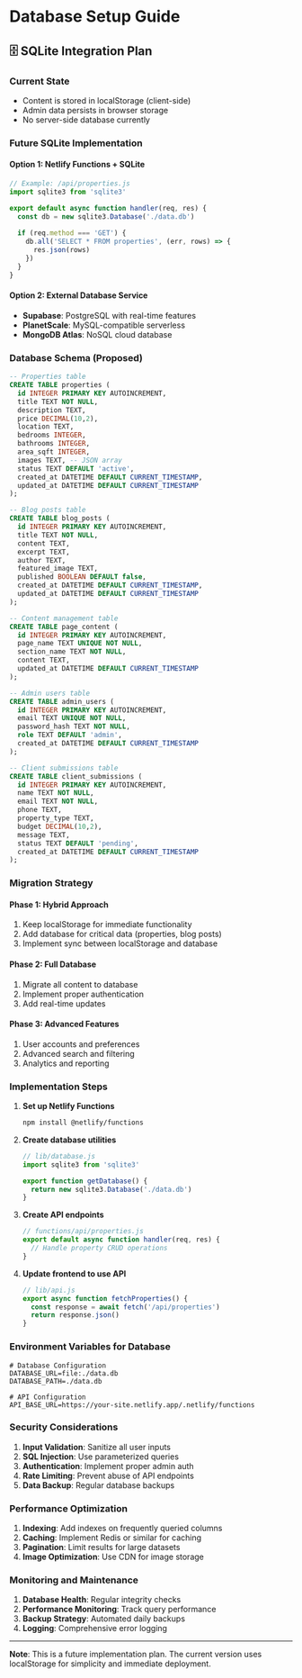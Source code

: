 # Database Setup Guide

## 🗄️ SQLite Integration Plan

### Current State
- Content is stored in localStorage (client-side)
- Admin data persists in browser storage
- No server-side database currently

### Future SQLite Implementation

#### Option 1: Netlify Functions + SQLite
```javascript
// Example: /api/properties.js
import sqlite3 from 'sqlite3'

export default async function handler(req, res) {
  const db = new sqlite3.Database('./data.db')
  
  if (req.method === 'GET') {
    db.all('SELECT * FROM properties', (err, rows) => {
      res.json(rows)
    })
  }
}
```

#### Option 2: External Database Service
- **Supabase**: PostgreSQL with real-time features
- **PlanetScale**: MySQL-compatible serverless
- **MongoDB Atlas**: NoSQL cloud database

### Database Schema (Proposed)

```sql
-- Properties table
CREATE TABLE properties (
  id INTEGER PRIMARY KEY AUTOINCREMENT,
  title TEXT NOT NULL,
  description TEXT,
  price DECIMAL(10,2),
  location TEXT,
  bedrooms INTEGER,
  bathrooms INTEGER,
  area_sqft INTEGER,
  images TEXT, -- JSON array
  status TEXT DEFAULT 'active',
  created_at DATETIME DEFAULT CURRENT_TIMESTAMP,
  updated_at DATETIME DEFAULT CURRENT_TIMESTAMP
);

-- Blog posts table
CREATE TABLE blog_posts (
  id INTEGER PRIMARY KEY AUTOINCREMENT,
  title TEXT NOT NULL,
  content TEXT,
  excerpt TEXT,
  author TEXT,
  featured_image TEXT,
  published BOOLEAN DEFAULT false,
  created_at DATETIME DEFAULT CURRENT_TIMESTAMP,
  updated_at DATETIME DEFAULT CURRENT_TIMESTAMP
);

-- Content management table
CREATE TABLE page_content (
  id INTEGER PRIMARY KEY AUTOINCREMENT,
  page_name TEXT UNIQUE NOT NULL,
  section_name TEXT NOT NULL,
  content TEXT,
  updated_at DATETIME DEFAULT CURRENT_TIMESTAMP
);

-- Admin users table
CREATE TABLE admin_users (
  id INTEGER PRIMARY KEY AUTOINCREMENT,
  email TEXT UNIQUE NOT NULL,
  password_hash TEXT NOT NULL,
  role TEXT DEFAULT 'admin',
  created_at DATETIME DEFAULT CURRENT_TIMESTAMP
);

-- Client submissions table
CREATE TABLE client_submissions (
  id INTEGER PRIMARY KEY AUTOINCREMENT,
  name TEXT NOT NULL,
  email TEXT NOT NULL,
  phone TEXT,
  property_type TEXT,
  budget DECIMAL(10,2),
  message TEXT,
  status TEXT DEFAULT 'pending',
  created_at DATETIME DEFAULT CURRENT_TIMESTAMP
);
```

### Migration Strategy

#### Phase 1: Hybrid Approach
1. Keep localStorage for immediate functionality
2. Add database for critical data (properties, blog posts)
3. Implement sync between localStorage and database

#### Phase 2: Full Database
1. Migrate all content to database
2. Implement proper authentication
3. Add real-time updates

#### Phase 3: Advanced Features
1. User accounts and preferences
2. Advanced search and filtering
3. Analytics and reporting

### Implementation Steps

1. **Set up Netlify Functions**
   ```bash
   npm install @netlify/functions
   ```

2. **Create database utilities**
   ```javascript
   // lib/database.js
   import sqlite3 from 'sqlite3'
   
   export function getDatabase() {
     return new sqlite3.Database('./data.db')
   }
   ```

3. **Create API endpoints**
   ```javascript
   // functions/api/properties.js
   export default async function handler(req, res) {
     // Handle property CRUD operations
   }
   ```

4. **Update frontend to use API**
   ```javascript
   // lib/api.js
   export async function fetchProperties() {
     const response = await fetch('/api/properties')
     return response.json()
   }
   ```

### Environment Variables for Database

```env
# Database Configuration
DATABASE_URL=file:./data.db
DATABASE_PATH=./data.db

# API Configuration
API_BASE_URL=https://your-site.netlify.app/.netlify/functions
```

### Security Considerations

1. **Input Validation**: Sanitize all user inputs
2. **SQL Injection**: Use parameterized queries
3. **Authentication**: Implement proper admin auth
4. **Rate Limiting**: Prevent abuse of API endpoints
5. **Data Backup**: Regular database backups

### Performance Optimization

1. **Indexing**: Add indexes on frequently queried columns
2. **Caching**: Implement Redis or similar for caching
3. **Pagination**: Limit results for large datasets
4. **Image Optimization**: Use CDN for image storage

### Monitoring and Maintenance

1. **Database Health**: Regular integrity checks
2. **Performance Monitoring**: Track query performance
3. **Backup Strategy**: Automated daily backups
4. **Logging**: Comprehensive error logging

---

**Note**: This is a future implementation plan. The current version uses localStorage for simplicity and immediate deployment. 
